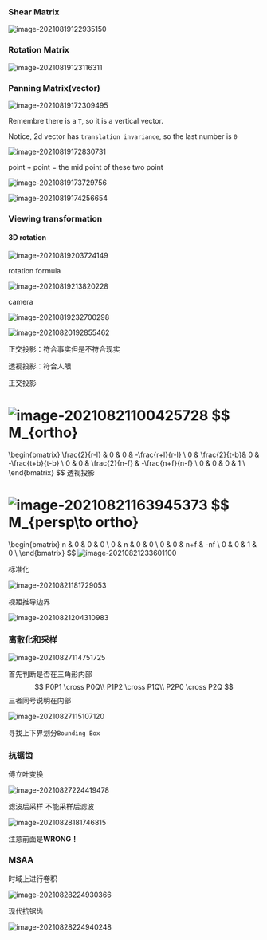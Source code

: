 ### Shear Matrix

![image-20210819122935150](hw1.assets/image-20210819122935150.png)

### Rotation Matrix

![image-20210819123116311](hw1.assets/image-20210819123116311.png)

### Panning Matrix(vector)

![image-20210819172309495](hw1.assets/image-20210819172309495.png)

Remembre there is a `T`, so it is a vertical vector.

Notice, 2d vector has `translation invariance`, so the last number is `0`

![image-20210819172830731](hw1.assets/image-20210819172830731.png)

point + point = the mid point of these two point

![image-20210819173729756](hw1.assets/image-20210819173729756.png)

![image-20210819174256654](hw1.assets/image-20210819174256654.png)

### Viewing transformation

#### 3D rotation

![image-20210819203724149](hw1.assets/image-20210819203724149.png)

rotation formula

![image-20210819213820228](hw1.assets/image-20210819213820228.png)

camera

![image-20210819232700298](hw1.assets/image-20210819232700298.png)

![image-20210820192855462](hw1.assets/image-20210820192855462.png)

正交投影：符合事实但是不符合现实

透视投影：符合人眼

正交投影

![image-20210821100425728](hw1.assets/image-20210821100425728.png)
$$
M_{ortho}
=
\begin{bmatrix}
    \frac{2}{r-l} & 0 & 0 & -\frac{r+l}{r-l} \\
    0 & \frac{2}{t-b}& 0 & -\frac{t+b}{t-b} \\
    0 & 0 & \frac{2}{n-f} & -\frac{n+f}{n-f} \\
    0 & 0 & 0 & 1 \\
\end{bmatrix}
$$
透视投影

![image-20210821163945373](hw1.assets/image-20210821163945373.png)
$$
M_{persp\to ortho}
=
\begin{bmatrix}
    n & 0 & 0 & 0 \\
    0 & n & 0 & 0 \\
    0 & 0 & n+f & -nf \\
    0 & 0 & 1 & 0 \\
\end{bmatrix}
$$
![image-20210821233601100](hw1.assets/image-20210821233601100.png)

标准化

![image-20210821181729053](hw1.assets/image-20210821181729053.png)

视距推导边界

![image-20210821204310983](hw1.assets/image-20210821204310983.png)

### 离散化和采样

![image-20210827114751725](games101.assets/image-20210827114751725.png)

首先判断是否在三角形内部
$$
P0P1 \cross P0Q\\
P1P2 \cross P1Q\\
P2P0 \cross P2Q
$$
三者同号说明在内部

![image-20210827115107120](games101.assets/image-20210827115107120.png)

寻找上下界划分`Bounding Box`

### 抗锯齿

傅立叶变换

![image-20210827224419478](games101.assets/image-20210827224419478.png)

滤波后采样 不能采样后滤波

![image-20210828181746815](games101.assets/image-20210828181746815.png)

注意前面是**WRONG！**

### MSAA

时域上进行卷积

![image-20210828224930366](games101.assets/image-20210828224930366.png)

现代抗锯齿

![image-20210828224940248](games101.assets/image-20210828224940248.png)







